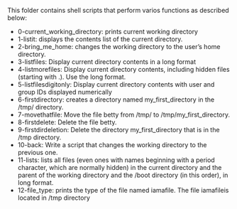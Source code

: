 This folder contains shell scripts that perform varios functions as described below:
* 0-current_working_directory: prints current working directory
* 1-listit: displays the contents list of the current directory.
* 2-bring_me_home:  changes the working directory to the user’s home directory.
* 3-listfiles: Display current directory contents in a long format
* 4-listmorefiles: Display current directory contents, including hidden files (starting with .). Use the long format.
* 5-listfilesdigitonly: Display current directory contents with user and group IDs displayed numerically
* 6-firstdirectory: creates a directory named my_first_directory in the /tmp/ directory.
* 7-movethatfile: Move the file betty from /tmp/ to /tmp/my_first_directory.
* 8-firstdelete: Delete the file betty.
* 9-firstdirdeletion: Delete the directory my_first_directory that is in the /tmp directory.
* 10-back: Write a script that changes the working directory to the previous one.
* 11-lists: lists all files (even ones with names beginning with a period character, which are normally hidden) in the current directory and the parent of the working directory and the /boot directory (in this order), in long format.
* 12-file_type: prints the type of the file named iamafile. The file iamafileis located in /tmp directory
